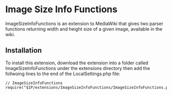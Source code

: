 Image Size Info Functions
========

ImageSizeInfoFunctions is an extension to MediaWiki that gives two parser functions returning width and height size of a given image, available in the wiki.

Installation
------------
To install this extension, download the extension into a folder called ImageSizeInfoFunctions under the extensions directory then add the follwoing lines to the end of the LocalSettings.php file:
```
// ImageSizeInfoFunctions
require("$IP/extensions/ImageSizeInfoFunctions/ImageSizeInfoFunctions.php");
```
